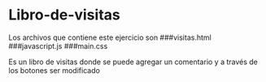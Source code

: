 # Libro-de-visitas
Los archivos que contiene este ejercicio son
###visitas.html
###javascript.js
###main.css

Es un libro de visitas donde se puede agregar un comentario y a través de los botones ser modificado
